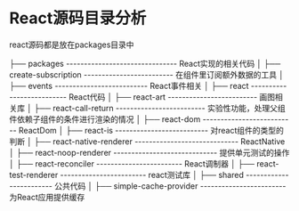 # React源码目录分析

react源码都是放在packages目录中
 
├── packages ------------------------------- React实现的相关代码
│   ├── create-subscription ------------------------- 在组件里订阅额外数据的工具
│   ├── events -------------------------- React事件相关
│   ├── react -------------------------- React代码
│   ├── react-art ------------------------- 画图相关库
│   ├── react-call-return ------------------------- 实验性功能，处理父组件依赖子组件的条件进行渲染的情况
│   ├── react-dom -------------------------- ReactDom
│   ├── react-is -------------------------- 对react组件的类型的判断
│   ├── react-native-renderer ----------------------------- ReactNative
│   ├── react-noop-renderer ----------------------------- 提供单元测试的操作
│   ├── react-reconciler ------------------------ React调制器
│   ├── react-test-renderer ------------------------ react测试库
│   ├── shared ------------------------ 公共代码
│   ├── simple-cache-provider ------------------------ 为React应用提供缓存
